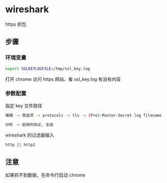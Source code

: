 # wireshark

https 抓包

## 步骤

### 环境变量

```sh
export SSLKEYLOGFILE=/tmp/ssl_key.log
```

打开 chrome 访问 https 网站，看 ssl_key.log 有没有内容

### 参数配置

指定 key 文件路径

```sh
编辑 -> 首选项 -> protocols -> tls -> (Pre)-Master-Secret log filename
```

```sh
分析 -> 启用的协议, 全选
```

wireshark 的过滤器输入

```sh
http || http2
```

## 注意

如果抓不到数据，在命令行启动 chrome
